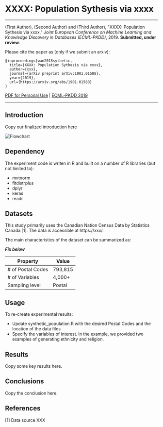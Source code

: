 # XXXX: Population Sythesis via xxxx

------------

(First Author), (Second Author) and (Third Author), "XXXX: Population Sythesis via xxxx," 
*Joint European Conference on Machine Learning and Knowledge Discovery in Databases (ECML-PKDD)*, 2019. 
**Submitted, under review**.

Please cite the paper as (only if we submit an arxiv):

    @inproceedings{wan2018sythetic,
      title={XXXX: Population Sythesis via xxxx},
      author={xxx},
      journal={arXiv preprint arXiv:1901.01588},
      year={2019},
      url={https://arxiv.org/abs/1901.01588}
    }
    
 [PDF for Personal Use](http://arxiv.org/abs/1901.04555) | [ECML-PKDD 2019](http://www.ecmlpkdd2019.org/)
 
 
------------


## Introduction

Copy our finalized introduction here

![Flowchart](https://flowchart.png)


## Dependency
The experiment code is writen in R and built on a number of R libraries (but not limited to):
- mvtnorm
- fitdistrplus
- dplyr
- keras
- readr


## Datasets

This study primarily uses the Canadian Nation Census Data by Statistics Canada [1]. 
The data is accessible at https://xxx/.

The main characteristics of the dataset can be summarized as:

***Fix below***

|Property           | Value   |
|-------------------|---------|
|# of Postal Codes  | 793,815 |
|# of Variables     | 4,000+  |
|Sampling level     | Postal  | 


## Usage

To re-create experimental results:

- Update synthetic_population.R with the desired Postal Codes and the location of the data files
- Specify the variables of interest. In the example, we provided two examples of generating ethnicity
and religion.


## Results

Copy some key results here.


## Conclusions
Copy the conclusion here.


## References

[1] Data source XXX